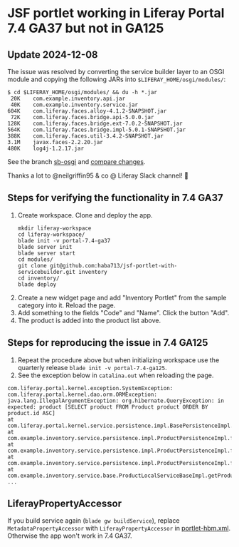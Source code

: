 # JSF portlet working in Liferay Portal 7.4 GA37 but not in GA125

## Update 2024-12-08

The issue was resolved by converting the service builder layer to an OSGI
module and copying the following JARs into `$LIFERAY_HOME/osgi/modules/`:
```
$ cd $LIFERAY_HOME/osgi/modules/ && du -h *.jar
 20K	com.example.inventory.api.jar
 40K	com.example.inventory.service.jar
604K	com.liferay.faces.alloy-4.1.2-SNAPSHOT.jar
 72K	com.liferay.faces.bridge.api-5.0.0.jar
128K	com.liferay.faces.bridge.ext-7.0.2-SNAPSHOT.jar
564K	com.liferay.faces.bridge.impl-5.0.1-SNAPSHOT.jar
388K	com.liferay.faces.util-3.4.2-SNAPSHOT.jar
3.1M	javax.faces-2.2.20.jar
480K	log4j-1.2.17.jar
```

See the branch [sb-osgi][1] and [compare changes][2].

Thanks a lot to @neilgriffin95 & co @ Liferay Slack channel! 🙂

## Steps for verifying the functionality in 7.4 GA37

1. Create workspace. Clone and deploy the app.
    ```
    mkdir liferay-workspace
    cd liferay-workspace/
    blade init -v portal-7.4-ga37
    blade server init
    blade server start
    cd modules/
    git clone git@github.com:haba713/jsf-portlet-with-servicebuilder.git inventory
    cd inventory/
    blade deploy
    ```
2. Create a new widget page and add "Inventory Portlet" from the sample
   category into it. Reload the page.
3. Add something to the fields "Code" and "Name". Click the button "Add".
4. The product is added into the product list above.

## Steps for reproducing the issue in 7.4 GA125

1. Repeat the procedure above but when initializing workspace use the quarterly
   release `blade init -v portal-7.4-ga125`.
2. See the exception below in `catalina.out` when reloading the page.

```
com.liferay.portal.kernel.exception.SystemException: com.liferay.portal.kernel.dao.orm.ORMException: java.lang.IllegalArgumentException: org.hibernate.QueryException: in expected: product [SELECT product FROM Product product ORDER BY product.id ASC]
at com.liferay.portal.kernel.service.persistence.impl.BasePersistenceImpl.processException(BasePersistenceImpl.java:635)
at com.example.inventory.service.persistence.impl.ProductPersistenceImpl.findAll(ProductPersistenceImpl.java:1019)
at com.example.inventory.service.persistence.impl.ProductPersistenceImpl.findAll(ProductPersistenceImpl.java:937)
at com.example.inventory.service.persistence.impl.ProductPersistenceImpl.findAll(ProductPersistenceImpl.java:918)
at com.example.inventory.service.base.ProductLocalServiceBaseImpl.getProducts(ProductLocalServiceBaseImpl.java:341)
...
```

## LiferayPropertyAccessor

If you build service again (`blade gw buildService`), replace
`MetadataPropertyAccessor` with `LiferayPropertyAccessor` in
[portlet-hbm.xml][3]. Otherwise the app won't work in 7.4 GA37.

[1]: https://github.com/haba713/jsf-portlet-with-servicebuilder/tree/sb-osgi
[2]: https://github.com/haba713/jsf-portlet-with-servicebuilder/compare/master..sb-osgi
[3]: src/main/resources/META-INF/portlet-hbm.xml
